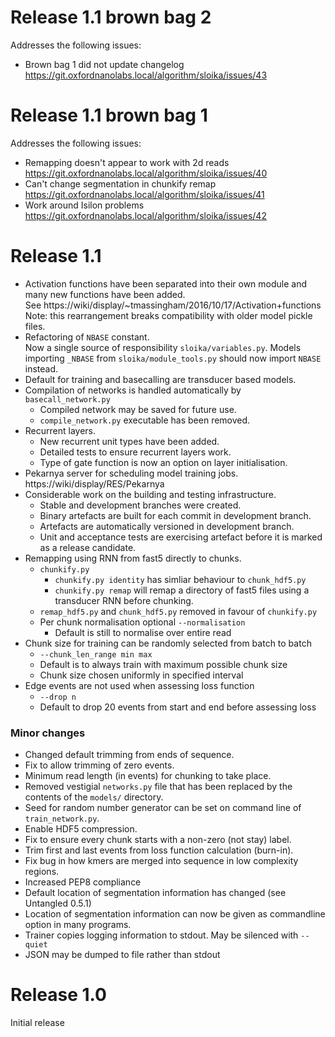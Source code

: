 Release 1.1 brown bag 2
=======================
Addresses the following issues:
* Brown bag 1 did not update changelog
    https://git.oxfordnanolabs.local/algorithm/sloika/issues/43

Release 1.1 brown bag 1
=======================
Addresses the following issues:
* Remapping doesn't appear to work with 2d reads
    https://git.oxfordnanolabs.local/algorithm/sloika/issues/40
* Can't change segmentation in chunkify remap
    https://git.oxfordnanolabs.local/algorithm/sloika/issues/41
* Work around Isilon problems  
    https://git.oxfordnanolabs.local/algorithm/sloika/issues/42


Release 1.1
===========

* Activation functions have been separated into their own module and many new functions have been added.  
    See https://wiki/display/~tmassingham/2016/10/17/Activation+functions
    Note: this rearrangement breaks compatibility with older model pickle files.
* Refactoring of `NBASE` constant.  
    Now a single source of responsibility `sloika/variables.py`.
    Models importing `_NBASE` from `sloika/module_tools.py` should now import `NBASE` instead.
* Default for training and basecalling are transducer based models.
* Compilation of networks is handled automatically by `basecall_network.py`
  * Compiled network may be saved for future use.
  * `compile_network.py` executable has been removed.
* Recurrent layers.
  * New recurrent unit types have been added.
  * Detailed tests to ensure recurrent layers work.
  * Type of gate function is now an option on layer initialisation.
* Pekarnya server for scheduling model training jobs.  
    https://wiki/display/RES/Pekarnya
* Considerable work on the building and testing infrastructure.
  * Stable and development branches were created.
  * Binary artefacts are built for each commit in development branch.
  * Artefacts are automatically versioned in development branch.
  * Unit and acceptance tests are exercising artefact before it is marked as a release candidate.
* Remapping using RNN from fast5 directly to chunks.  
  * `chunkify.py`
    * `chunkify.py identity` has simliar behaviour to `chunk_hdf5.py`
    * `chunkify.py remap` will remap a directory of fast5 files using a transducer RNN before chunking.
  * `remap_hdf5.py` and `chunk_hdf5.py` removed in favour of `chunkify.py`
  * Per chunk normalisation optional `--normalisation`
    * Default is still to normalise over entire read
* Chunk size for training can be randomly selected from batch to batch
  * `--chunk_len_range min max`
  * Default is to always train with maximum possible chunk size
  * Chunk size chosen uniformly in specified interval
* Edge events are not used when assessing loss function
  * `--drop n`
  * Default to drop 20 events from start and end before assessing loss


### Minor changes

* Changed default trimming from ends of sequence.
* Fix to allow trimming of zero events.
* Minimum read length (in events) for chunking to take place.
* Removed vestigial `networks.py` file that has been replaced by the contents of the `models/` directory.
* Seed for random number generator can be set on command line of `train_network.py`.
* Enable HDF5 compression.
* Fix to ensure every chunk starts with a non-zero (not stay) label.
* Trim first and last events from loss function calculation (burn-in).
* Fix bug in how kmers are merged into sequence in low complexity regions.
* Increased PEP8 compliance
* Default location of segmentation information has changed (see Untangled 0.5.1)
* Location of segmentation information can now be given as commandline option in many programs.
* Trainer copies logging information to stdout.  May be silenced with `--quiet`
* JSON may be dumped to file rather than stdout


Release 1.0
===========
Initial release

